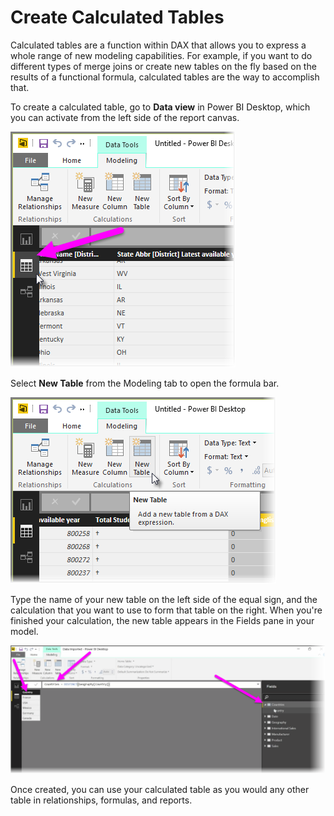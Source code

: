 <properties
   pageTitle="Create Calculated Tables"
   description="Build calculated tables based on DAX formulas and expressions"
   services="powerbi"
   documentationCenter=""
   authors="davidiseminger"
   manager="mblythe"
   backup=""
   editor=""
   tags=""
   qualityFocus="no"
   qualityDate=""
   featuredVideoId="aKX1E3krl4I"
   featuredVideoThumb=""
   courseDuration="4m"/>

<tags
   ms.service="powerbi"
   ms.devlang="NA"
   ms.topic="get-started-article"
   ms.tgt_pltfrm="NA"
   ms.workload="powerbi"
   ms.date="09/29/2016"
   ms.author="davidi"/>

# Create Calculated Tables

Calculated tables are a function within DAX that allows you to express a whole range of new modeling capabilities. For example, if you want to do different types of merge joins or create new tables on the fly based on the results of a functional formula, calculated tables are the way to accomplish that.

To create a calculated table, go to <bpt id="p1">**</bpt>Data view<ept id="p1">**</ept> in Power BI Desktop, which you can activate from the left side of the report canvas.

![](media/powerbi-learning-2-6-create-calculated-tables/2-6_1.png)

Select <bpt id="p1">**</bpt>New Table<ept id="p1">**</ept> from the Modeling tab to open the formula bar.

![](media/powerbi-learning-2-6-create-calculated-tables/2-6_1b.png)

Type the name of your new table on the left side of the equal sign, and the calculation that you want to use to form that table on the right. When you're finished your calculation, the new table appears in the Fields pane in your model.

![](media/powerbi-learning-2-6-create-calculated-tables/2-6_2.png)

Once created, you can use your calculated table as you would any other table in relationships, formulas, and reports.

